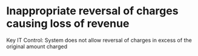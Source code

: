 # Inappropriate reversal of charges causing loss of revenue

Key IT Control: System does not allow reversal of charges in excess of the original amount charged